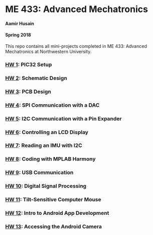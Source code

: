# ME 433: Advanced Mechatronics
#### Aamir Husain
#### Spring 2018

This repo contains all mini-projects completed in ME 433: Advanced Mechatronics at Northwestern University.

### [HW 1](hw1): PIC32 Setup
### [HW 2](hw2): Schematic Design
### [HW 3](hw3): PCB Design
### [HW 4](hw4): SPI Communication with a DAC
### [HW 5](hw5): I2C Communication with a Pin Expander
### [HW 6](hw6): Controlling an LCD Display
### [HW 7](hw7): Reading an IMU with I2C
### [HW 8](hw8): Coding with MPLAB Harmony
### [HW 9](hw9): USB Communication
### [HW 10](hw10): Digital Signal Processing
### [HW 11](hw11): Tilt-Sensitive Computer Mouse
### [HW 12](hw12): Intro to Android App Development
### [HW 13](hw13): Accessing the Android Camera

